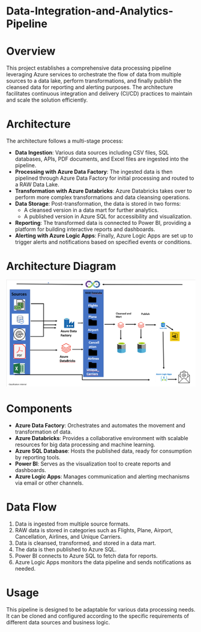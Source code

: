 # Data-Integration-and-Analytics-Pipeline

# Overview

This project establishes a comprehensive data processing pipeline leveraging Azure services to orchestrate the flow of data from multiple sources to a data lake, perform transformations, and finally publish the cleansed data for reporting and alerting purposes. The architecture facilitates continuous integration and delivery (CI/CD) practices to maintain and scale the solution efficiently.

# Architecture

The architecture follows a multi-stage process:

- **Data Ingestion**: Various data sources including CSV files, SQL databases, APIs, PDF documents, and Excel files are ingested into the pipeline.
- **Processing with Azure Data Factory**: The ingested data is then pipelined through Azure Data Factory for initial processing and routed to a RAW Data Lake.
- **Transformation with Azure Databricks**: Azure Databricks takes over to perform more complex transformations and data cleansing operations.
- **Data Storage**: Post-transformation, the data is stored in two forms:
    - A cleansed version in a data mart for further analytics.
    - A published version in Azure SQL for accessibility and visualization.
- **Reporting**: The transformed data is connected to Power BI, providing a platform for building interactive reports and dashboards.
- **Alerting with Azure Logic Apps**: Finally, Azure Logic Apps are set up to trigger alerts and notifications based on specified events or conditions.

# Architecture Diagram
![Architecture Diagram](https://github.com/DataThread/DataFlow-Analytics-Engine/blob/096b13fd62139dc9b003b5d991e5d336f0567a8e/Architectre.PNG)

# Components

- **Azure Data Factory**: Orchestrates and automates the movement and transformation of data.
- **Azure Databricks**: Provides a collaborative environment with scalable resources for big data processing and machine learning.
- **Azure SQL Database**: Hosts the published data, ready for consumption by reporting tools.
- **Power BI**: Serves as the visualization tool to create reports and dashboards.
- **Azure Logic Apps**: Manages communication and alerting mechanisms via email or other channels.

# Data Flow

1. Data is ingested from multiple source formats.
2. RAW data is stored in categories such as Flights, Plane, Airport, Cancellation, Airlines, and Unique Carriers.
3. Data is cleansed, transformed, and stored in a data mart.
4. The data is then published to Azure SQL.
5. Power BI connects to Azure SQL to fetch data for reports.
6. Azure Logic Apps monitors the data pipeline and sends notifications as needed.

# Usage

This pipeline is designed to be adaptable for various data processing needs. It can be cloned and configured according to the specific requirements of different data sources and business logic.


